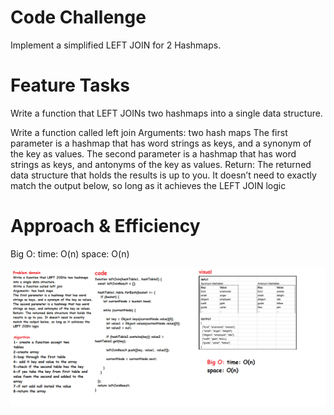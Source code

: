 
# Code Challenge
Implement a simplified LEFT JOIN for 2 Hashmaps.

# Feature Tasks
Write a function that LEFT JOINs two hashmaps into a single data structure.

Write a function called left join
Arguments: two hash maps
The first parameter is a hashmap that has word strings as keys, and a synonym of the key as values.
The second parameter is a hashmap that has word strings as keys, and antonyms of the key as values.
Return: The returned data structure that holds the results is up to you. It doesn’t need to exactly match the output below, so long as it achieves the LEFT JOIN logic

# Approach & Efficiency
Big O: time: O(n) space: O(n)

![cc33](../../../images/cc33.png)
